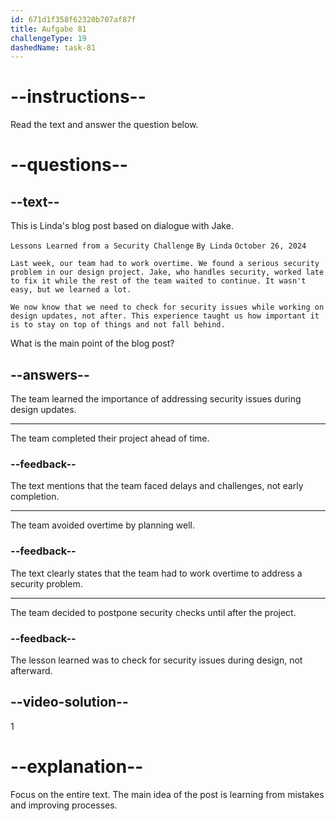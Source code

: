 ```yaml
---
id: 671d1f358f62320b707af87f
title: Aufgabe 81
challengeType: 19
dashedName: task-81
---
```


<!-- READING -->

# --instructions--

Read the text and answer the question below.

# --questions--

## --text--

This is Linda's blog post based on dialogue with Jake.

`Lessons Learned from a Security Challenge` `By Linda` `October 26, 2024`

`Last week, our team had to work overtime. We found a serious security problem in our design project. Jake, who handles security, worked late to fix it while the rest of the team waited to continue. It wasn't easy, but we learned a lot.`

`We now know that we need to check for security issues while working on design updates, not after. This experience taught us how important it is to stay on top of things and not fall behind.`

What is the main point of the blog post?

## --answers--

The team learned the importance of addressing security issues during design updates.

---

The team completed their project ahead of time.

### --feedback--

The text mentions that the team faced delays and challenges, not early completion.

---

The team avoided overtime by planning well.

### --feedback--

The text clearly states that the team had to work overtime to address a security problem.

---

The team decided to postpone security checks until after the project.

### --feedback--

The lesson learned was to check for security issues during design, not afterward.

## --video-solution--

1

# --explanation--

Focus on the entire text. The main idea of the post is learning from mistakes and improving processes.
